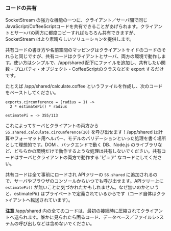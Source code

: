 ### コードの共有

SocketStream の強力な機能の一つに、クライアント／サーバ間で同じ JavaScript/CoffeeScriptコードを共有できることがあげられます。クライアントとサー>バの両方に都度コピーすればもちろん共有できますが、SocketStream はより素晴らしいソリューションを提供します。

共有コードの書き方や名前空間のマッピングはクライアントサイドのコードのそれらと同じですが、共有コードはクライアントとサーバ、両方の環境で動作します。使い方はシンプルで、/app/shared 配下にファイルを追加し、共有したい関数・プロパティ・オブジェクト・CoffeeScriptのクラスなどを export するだけです。

たとえば /app/shared/calculate.coffee というファイルを作成し、次のコードをペーストしてください。

``` coffee-script
exports.circumference = (radius = 1) ->
  2 * estimatePi() * radius

estimatePi = -> 355/113
```

これによってサーバとクライアントの両方から `SS.shared.calculate.circumference(20)` を呼び出せます！/app/shared は計算やフォーマット用ヘルパー、モデルのバリデーションといった処理を書く場所として理想的です。DOM 、バックエンドで動く DB、Node.js のライブラリなど、どちらかの環境だけで動作するような処理は共有しないでください。共有コードはサーバとクライアントの両方で動作する 'ピュア' なコードにしてください。

共有コードは全て事前にロードされ APIツリーの `SS.shared` に追加されるので、サーバやブラウザのコンソールからいつでも呼び出せます。APIツリー上に `estimatePi()` が無いことに気づかれたかもしれません。なぜ無いのかというと、estimatePi() はプライベートで定義されているからです（コード自体はクラ>イアントへ転送されています）。

**注意** /app/shared 内の全てのコードは、最初の接続時に圧縮されてクライアントへ送られます。誰かに見られたら困るコード、データベース／ファイルシ>ステムの呼び出しなどは含めないでください。
